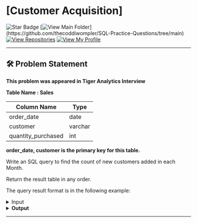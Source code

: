 # [Customer Acquisition]
![Star Badge](https://img.shields.io/static/v1?label=%F0%9F%8C%9F&message=If%20Useful&style=style=flat&color=BC4E99)
[![View Main Folder](https://img.shields.io/badge/View-Main_Folder-971901?)](https://github.com/thecoddiwompler/SQL-Practice-Questions/tree/main)
[![View Repositories](https://img.shields.io/badge/View-My_Repositories-blue?logo=GitHub)](https://github.com/thecoddiwompler?tab=repositories)
[![View My Profile](https://img.shields.io/badge/View-My_Profile-green?logo=GitHub)](https://github.com/thecoddiwompler)

---

## 🛠️ Problem Statement

<b> This problem was appeared in Tiger Analytics Interview </b>

  <b>Table Name : Sales</b>

|  Column Name  |Type |
| ------------- | ------------- |
| order_date  | date  |
| customer  | varchar  |
| quantity_purchased  | int  |

<b>order_date, customer is the primary key for this table. </br>
</b>

Write an SQL query to find the count of new customers added in each Month.  

Return the result table in any order.  

The query result format is in the following example:  

 <details>
<summary>
Input
</summary>

<b> Table Name: Sales

| order_date | customer | qty |
|------------|----------|-----|
| 2021-01-01 | C1       | 20  |
| 2021-01-01 | C2       | 30  |
| 2021-02-01 | C1       | 10  |
| 2021-02-01 | C3       | 15  |
| 2021-03-01 | C5       | 19  |
| 2021-03-01 | C4       | 10  |
| 2021-04-01 | C3       | 13  |
| 2021-04-01 | C5       | 15  |
| 2021-04-01 | C6       | 10  |
 

</details>

<details>
<summary>
Output
</summary>

| order_month |  customer_acquisition_count |
| ---- |  ---- |
| 2021-Apr | 1 |
| 2021-Feb | 1 |
| 2021-Jan | 2 |
| 2021-Mar | 2 |


</details>

---

